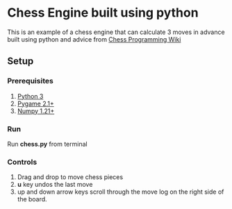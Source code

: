 # Chess Engine built using python 

This is an example of a chess engine that can calculate 3 moves in advance built using python and advice from [Chess Programming Wiki](https://www.chessprogramming.org/Main_Page)

## Setup

### Prerequisites

1. [Python 3](https://www.python.org/)
2. [Pygame 2.1+](https://www.pygame.org/)
3. [Numpy 1.21+](https://numpy.org/)

### Run 

Run **chess.py** from terminal 

### Controls

1. Drag and drop to move chess pieces 
2. **u** key undos the last move 
3. up and down arrow keys scroll through the move log on the right side of the board.


